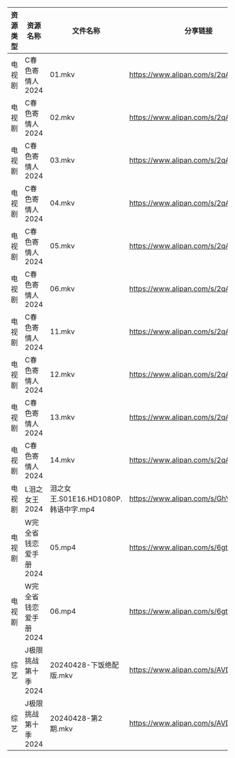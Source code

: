 | 资源类型 | 资源名称          | 文件名称                         | 分享链接                                 | 更新时间                |
| ---- | ------------- | ---------------------------- | ------------------------------------ | ------------------- |
| 电视剧  | C春色寄情人2024    | 01.mkv                       | https://www.alipan.com/s/2qAGdfC1q36 | 2024-04-29 10:07:56 |
| 电视剧  | C春色寄情人2024    | 02.mkv                       | https://www.alipan.com/s/2qAGdfC1q36 | 2024-04-29 10:07:56 |
| 电视剧  | C春色寄情人2024    | 03.mkv                       | https://www.alipan.com/s/2qAGdfC1q36 | 2024-04-29 10:07:55 |
| 电视剧  | C春色寄情人2024    | 04.mkv                       | https://www.alipan.com/s/2qAGdfC1q36 | 2024-04-29 10:07:55 |
| 电视剧  | C春色寄情人2024    | 05.mkv                       | https://www.alipan.com/s/2qAGdfC1q36 | 2024-04-29 10:07:55 |
| 电视剧  | C春色寄情人2024    | 06.mkv                       | https://www.alipan.com/s/2qAGdfC1q36 | 2024-04-29 10:07:54 |
| 电视剧  | C春色寄情人2024    | 11.mkv                       | https://www.alipan.com/s/2qAGdfC1q36 | 2024-04-29 10:07:54 |
| 电视剧  | C春色寄情人2024    | 12.mkv                       | https://www.alipan.com/s/2qAGdfC1q36 | 2024-04-29 10:07:54 |
| 电视剧  | C春色寄情人2024    | 13.mkv                       | https://www.alipan.com/s/2qAGdfC1q36 | 2024-04-29 10:07:53 |
| 电视剧  | C春色寄情人2024    | 14.mkv                       | https://www.alipan.com/s/2qAGdfC1q36 | 2024-04-29 10:07:53 |
| 电视剧  | L泪之女王2024     | 泪之女王.S01E16.HD1080P.韩语中字.mp4 | https://www.alipan.com/s/GhYLZdpMfQz | 2024-04-29 00:05:26 |
| 电视剧  | W完全省钱恋爱手册2024 | 05.mp4                       | https://www.alipan.com/s/6gtSZmCtHmc | 2024-04-29 00:05:53 |
| 电视剧  | W完全省钱恋爱手册2024 | 06.mp4                       | https://www.alipan.com/s/6gtSZmCtHmc | 2024-04-29 00:05:52 |
| 综艺   | J极限挑战第十季2024  | 20240428-下饭绝配版.mkv           | https://www.alipan.com/s/AVDbVKDwyT9 | 2024-04-29 00:07:00 |
| 综艺   | J极限挑战第十季2024  | 20240428-第2期.mkv             | https://www.alipan.com/s/AVDbVKDwyT9 | 2024-04-29 00:07:00 |
